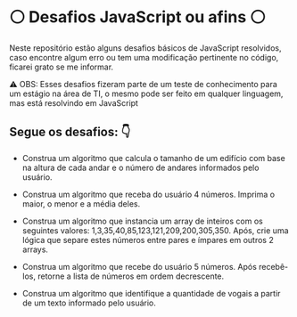 # ⚪ Desafios JavaScript ou afins ⚪Neste repositório estão alguns desafios básicos de JavaScript resolvidos, caso encontre algum erro ou tem uma modificação pertinente no código, ficarei grato se me informar.⚠️ OBS: Esses desafios fizeram parte de um teste de conhecimento para um estágio na área de TI, o mesmo pode ser feito em qualquer linguagem, mas está resolvindo em JavaScript## Segue os desafios: 👇* Construa um algoritmo que calcula o tamanho de um edifício com base na altura de cada andar e o número de andares informados pelo usuário. * Construa um algoritmo que receba do usuário 4 números. Imprima o maior, o menor e a média deles.* Construa um algoritmo que instancia um array de inteiros com os seguintes valores: 1,3,35,40,85,123,121,209,200,305,350. Após, crie uma lógica que separe estes números entre pares e ímpares em outros 2 arrays.* Construa um algoritmo que recebe do usuário 5 números. Após recebê-los, retorne a lista de números em ordem decrescente.* Construa um algoritmo que identifique a quantidade de vogais a partir de um texto informado pelo usuário.